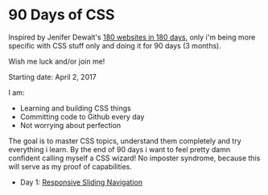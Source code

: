 # 90 Days of CSS

Inspired by Jenifer Dewalt's [180 websites in 180 days](http://blog.jenniferdewalt.com/post/56319597560/im-learning-to-code-by-building-180-websites-in), only i'm being more specific with CSS stuff only and doing it for 90 days (3 months).

Wish me luck and/or join me!

Starting date: April 2, 2017

I am:
- Learning and building CSS things
- Committing code to Github every day
- Not worrying about perfection

The goal is to master CSS topics, understand them completely and try everything i learn. By the end of 90 days i want to feel pretty damn confident calling myself a CSS wizard! No imposter syndrome, because this will serve as my proof of capabilities.

- Day 1: [Responsive Sliding Navigation](/day1_responsive-navigation/)